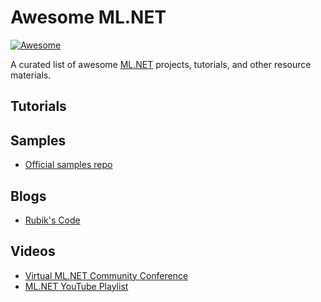# Awesome ML.NET

[![Awesome](https://cdn.rawgit.com/sindresorhus/awesome/d7305f38d29fed78fa85652e3a63e154dd8e8829/media/badge.svg)](https://github.com/sindresorhus/awesome)

A curated list of awesome [ML.NET](https://dotnet.microsoft.com/apps/machinelearning-ai/ml-dotnet) projects, tutorials, and other resource materials.

## Tutorials

## Samples

- [Official samples repo]()

## Blogs

- [Rubik's Code](https://rubikscode.net/blog/)

## Videos

- [Virtual ML.NET Community Conference]()
- [ML.NET YouTube Playlist]()
